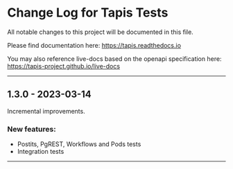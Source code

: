 # Change Log for Tapis Tests

All notable changes to this project will be documented in this file.

Please find documentation here:
https://tapis.readthedocs.io

You may also reference live-docs based on the openapi specification here:
https://tapis-project.github.io/live-docs

---------------------------------------------------------------------------
## 1.3.0 - 2023-03-14

Incremental improvements.

### New features:
- Postits, PgREST, Workflows and Pods tests
- Integration tests

---------------------------------------------------------------------------
